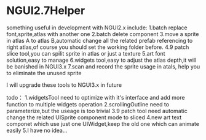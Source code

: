 NGUI2.7Helper
=============
something useful in development with NGUI2.x
include:
1.batch replace font,sprite,atlas with another one
2.batch delete component 
3.move a sprite in atlas A to atlas B,automatic change all the related prefab referencing to right atlas,of course you should set the working folder before.
4.9 patch slice tool,you can spilit sprite in atlas or just a texture
5.art font solution,easy to manage
6.widgets tool,easy to adjust the atlas depth,it will be banished in NGUI3.x
7.scan and record the sprite usage in atals, help you to eliminate the unused sprite

I will upgrade these tools to NGUI3.x in future

todo：
1.widgetsTool need to optimize with it's interface and add more function to multiple widgets operation 
2.scrollingOutline need to parameterize,but the useage is too trivial
3.9 patch tool need automatic change the related UISprite component mode to sliced
4.new art text componet which use just one UIWidget,keep the old one which can animate easily
5.I have no idea...

